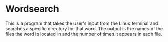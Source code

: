 # Wordsearch

This is a program that takes the user's input from the Linux terminal and searches a specific directory for that word. The output is the names of the files the word is located in and the number of times it appears in each file.
